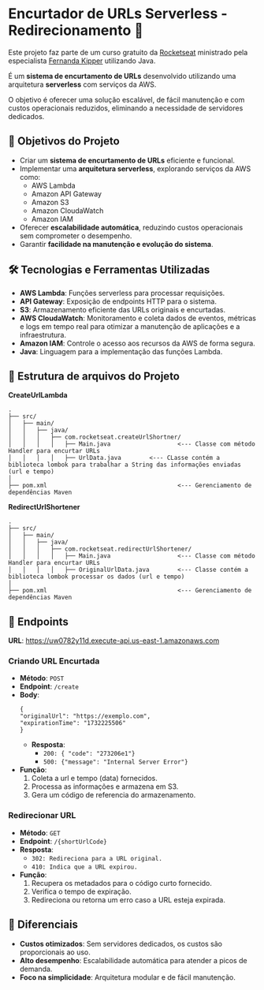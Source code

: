 # Encurtador de URLs Serverless - Redirecionamento 🚀

Este projeto faz parte de um curso gratuito da [Rocketseat](https://github.com/Rocketseat) ministrado pela especialista [Fernanda Kipper](https://github.com/Fernanda-Kipper) utilizando Java.

É um **sistema de encurtamento de URLs** desenvolvido utilizando uma arquitetura **serverless** com serviços da AWS. 

O objetivo é oferecer uma solução escalável, de fácil manutenção e com custos operacionais reduzidos, eliminando a necessidade de servidores dedicados.

## 🎯 Objetivos do Projeto

- Criar um **sistema de encurtamento de URLs** eficiente e funcional.
- Implementar uma **arquitetura serverless**, explorando serviços da AWS como:
  - AWS Lambda
  - Amazon API Gateway
  - Amazon S3
  - Amazon CloudaWatch
  - Amazon IAM
- Oferecer **escalabilidade automática**, reduzindo custos operacionais sem comprometer o desempenho.
- Garantir **facilidade na manutenção e evolução do sistema**.

## 🛠️ Tecnologias e Ferramentas Utilizadas

- **AWS Lambda**: Funções serverless para processar requisições.
- **API Gateway**: Exposição de endpoints HTTP para o sistema.
- **S3**: Armazenamento eficiente das URLs originais e encurtadas.
- **AWS CloudaWatch**: Monitoramento e coleta dados de eventos, métricas e logs em tempo real para otimizar a manutenção de aplicações e a infraestrutura.
- **Amazon IAM**: Controle o acesso aos recursos da AWS de forma segura.
- **Java**: Linguagem para a implementação das funções Lambda.

## 📂 Estrutura de arquivos do Projeto

**CreateUrlLambda**
```
. 
├── src/ 
│   ├── main/ 
│   │   ├── java/ 
│   │   │   ├── com.rocketseat.createUrlShortner/ 
│   │   │   │   ├── Main.java                   <--- Classe com método Handler para encurtar URLs
│   │   │   │   ├── UrlData.java        <--- CLasse contém a biblioteca lombok para trabalhar a String das informações enviadas (url e tempo)
│    
├── pom.xml                                     <--- Gerenciamento de dependências Maven

```

**RedirectUrlShortener**
```
. 
├── src/ 
│   ├── main/ 
│   │   ├── java/ 
│   │   │   ├── com.rocketseat.redirectUrlShortener/ 
│   │   │   │   ├── Main.java                   <--- Classe com método Handler para encurtar URLs
│   │   │   │   ├── OriginalUrlData.java        <--- Classe contém a biblioteca lombok processar os dados (url e tempo)
│    
├── pom.xml                                     <--- Gerenciamento de dependências Maven

```

## 🚀 Endpoints

**URL**: https://uw0782y11d.execute-api.us-east-1.amazonaws.com

### Criando URL Encurtada
- **Método**: `POST`
- **Endpoint**: `/create`
- **Body**:  
  ```
  {
  "originalUrl": "https://exemplo.com",
  "expirationTime": "1732225506"
  }
  ```
  - **Resposta**:
    - `200: { "code": "273206e1"}`
    - `500: {"message": "Internal Server Error"}`
- **Função**:
    1. Coleta a url e tempo (data) fornecidos.
    2. Processa as informações e armazena em S3.
    3. Gera um código de referencia do armazenamento.
  
### Redirecionar URL
- **Método**: `GET`  
- **Endpoint**: `/{shortUrlCode}`
- **Resposta**:
    - `302: Redireciona para a URL original.`
    - `410: Indica que a URL expirou.`
- **Função**:
    1. Recupera os metadados para o código curto fornecido.
    2. Verifica o tempo de expiração.
    3. Redireciona ou retorna um erro caso a URL esteja expirada.

## 🌟 Diferenciais

- **Custos otimizados**: Sem servidores dedicados, os custos são proporcionais ao uso.
- **Alto desempenho**: Escalabilidade automática para atender a picos de demanda.
- **Foco na simplicidade**: Arquitetura modular e de fácil manutenção.
              
